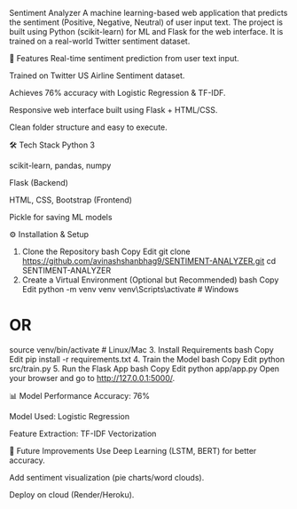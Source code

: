 Sentiment Analyzer
A machine learning-based web application that predicts the sentiment (Positive, Negative, Neutral) of user input text. The project is built using Python (scikit-learn) for ML and Flask for the web interface. It is trained on a real-world Twitter sentiment dataset.

🚀 Features
Real-time sentiment prediction from user text input.

Trained on Twitter US Airline Sentiment dataset.

Achieves 76% accuracy with Logistic Regression & TF-IDF.

Responsive web interface built using Flask + HTML/CSS.

Clean folder structure and easy to execute.

🛠 Tech Stack
Python 3

scikit-learn, pandas, numpy

Flask (Backend)

HTML, CSS, Bootstrap (Frontend)

Pickle for saving ML models

⚙️ Installation & Setup
1. Clone the Repository
bash
Copy
Edit
git clone https://github.com/avinashshanbhag9/SENTIMENT-ANALYZER.git
cd SENTIMENT-ANALYZER
2. Create a Virtual Environment (Optional but Recommended)
bash
Copy
Edit
python -m venv venv
venv\Scripts\activate       # Windows
# OR
source venv/bin/activate    # Linux/Mac
3. Install Requirements
bash
Copy
Edit
pip install -r requirements.txt
4. Train the Model
bash
Copy
Edit
python src/train.py
5. Run the Flask App
bash
Copy
Edit
python app/app.py
Open your browser and go to http://127.0.0.1:5000/.

📊 Model Performance
Accuracy: 76%

Model Used: Logistic Regression

Feature Extraction: TF-IDF Vectorization

🔮 Future Improvements
Use Deep Learning (LSTM, BERT) for better accuracy.

Add sentiment visualization (pie charts/word clouds).

Deploy on cloud (Render/Heroku).
